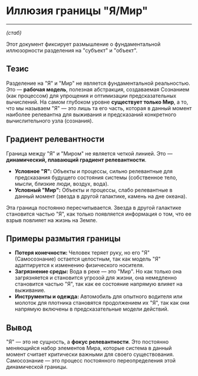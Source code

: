 # Иллюзия границы "Я/Мир"

---
*(стаб)*

Этот документ фиксирует размышление о фундаментальной иллюзорности разделения на "субъект" и "объект".

## Тезис
Разделение на "Я" и "Мир" не является фундаментальной реальностью. Это — **рабочая модель**, полезная абстракция, создаваемая Сознанием (как процессом) для упрощения и оптимизации предсказательных вычислений. На самом глубоком уровне **существует только Мир**, а то, что мы называем "Я" — это лишь та его часть, которая в данный момент наиболее релевантна для выживания и предсказаний конкретного вычислительного узла (сознания).

## Градиент релевантности
Граница между "Я" и "Миром" не является четкой линией. Это — **динамический, плавающий градиент релевантности**.

*   **Условное "Я":** Объекты и процессы, сильно релевантные для предсказания будущего состояния системы (собственное тело, мысли, близкие люди, воздух, вода).
*   **Условный "Мир":** Объекты и процессы, слабо релевантные в данный момент (звезда в другой галактике, камень на дне океана).

Эта граница постоянно пересчитывается. Звезда в другой галактике становится частью "Я", как только появляется информация о том, что ее взрыв повлияет на жизнь на Земле.

## Примеры размытия границы
*   **Потеря конечности:** Человек теряет руку, но его "Я" (Самосознание) остается целостным, так как модель "Я" адаптируется к изменению физического носителя.
*   **Загрязнение среды:** Вода в реке — это "Мир". Но как только она загрязняется и становится угрозой для жизни, она немедленно становится частью "Я", так как ее состояние напрямую влияет на выживание.
*   **Инструменты и одежда:** Автомобиль для опытного водителя или молоток для плотника становятся продолжением их "Я", так как они напрямую включены в предсказательные модели действий.

## Вывод
"Я" — это не сущность, а **фокус релевантности**. Это постоянно меняющийся набор элементов Мира, которые система в данный момент считает критически важными для своего существования. Самосознание — это процесс постоянного переопределения этой динамической границы.
